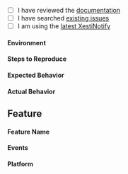 <!--
  We use GitHub Issues exclusively for tracking bugs and feature requests in XestiNotify.
-->

- [ ] I have reviewed the [documentation](https://ebardx.github.io/XestiNotify/)
- [ ] I have searched [existing issues](https://github.com/eBardX/XestiNotify/issues)
- [ ] I am using the [latest XestiNotify](https://github.com/eBardX/XestiNotify/releases)

<!-- Please note a single bug/feature per issue -->
<!-- Describe your issue in detail. -->

####  Environment
<!-- Which platform are you using (iOS/macOS/tvOS/watchOS) -->

####  Steps to Reproduce
<!-- 
  Required. Let us know how to reproduce the issue. Include a code sample, share a project, etc.
-->

####  Expected Behavior
<!-- Write what you thought would happen. -->

####  Actual Behavior
<!-- Write what actually happened. Include screenshots if necessary -->

## Feature

<!-- FEATURE REQUESTS ONLY -->

#### Feature Name 
<!-- Aspect to be monitored. e.g., UIPasteboard -->

#### Events
<!-- Events to be monitored -->

#### Platform
<!-- Specify whether iOS/macOS /tvOS/watchOS -->
